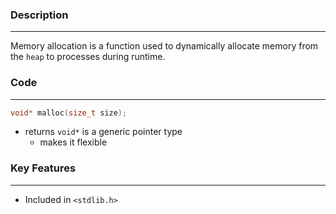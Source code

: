 ### Description
---
Memory allocation is a function used to dynamically allocate memory from the `heap` to processes during runtime.   

### Code 
---
```c
void* malloc(size_t size);
```

- returns `void*` is a generic pointer type
	- makes it flexible

### Key Features
---
- Included in `<stdlib.h>`